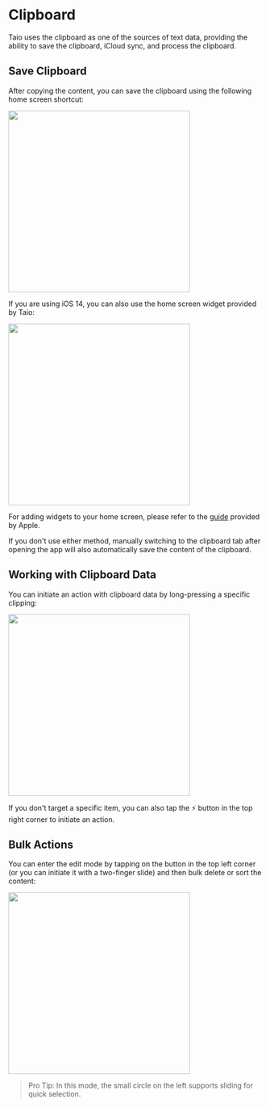 # Clipboard

Taio uses the clipboard as one of the sources of text data, providing the ability to save the clipboard, iCloud sync, and process the clipboard.

## Save Clipboard

After copying the content, you can save the clipboard using the following home screen shortcut:

<img src="/quick-start/assets/IMG_1.png" width="360" />

If you are using iOS 14, you can also use the home screen widget provided by Taio:

<img src="/quick-start/assets/IMG_2.png" width="360" />

For adding widgets to your home screen, please refer to the [guide](https://support.apple.com/en-us/HT207122) provided by Apple.

If you don't use either method, manually switching to the clipboard tab after opening the app will also automatically save the content of the clipboard.

## Working with Clipboard Data

You can initiate an action with clipboard data by long-pressing a specific clipping:

<img src="/quick-start/assets/IMG_3.png" width="360" />

If you don't target a specific item, you can also tap the ⚡️ button in the top right corner to initiate an action.

## Bulk Actions

You can enter the edit mode by tapping on the button in the top left corner (or you can initiate it with a two-finger slide) and then bulk delete or sort the content:

<img src="/quick-start/assets/IMG_4.png" width="360" />

> Pro Tip: In this mode, the small circle on the left supports sliding for quick selection.